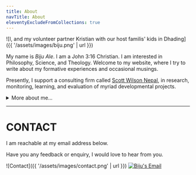 ```yaml
---
title: About
navTitle: About
eleventyExcludeFromCollections: true
---
```


![I, and my volunteer partner Kristian with our host familis' kids in Dhading]({{ '/assets/images/biju.png' | url }})

My name is _Biju Ale_. I am a John 3:16 Christian. I am interested in Philosophy, Science, and Theology. Welcome to my website, where I try to write about my formative experiences and occasional musings.

Presently, I support a consulting firm called [Scott Wilson Nepal](https://swnepal.com.np/biju-ale/), in research, monitoring, learning, and evaluation of myriad developmental projects. <details class="details-animated ">
<summary>More about me...</summary>

- I side by the marginalized, minorities, and the deprived and strive to empower them to the best of my ability.
- I love dogs very much.
- Some favourite authors: CS Lewis, JRR Tolkien, Richard Swinburne, Pascal, William L Craig, & J P Moreland.
- Some favourite musicians: Symphony X, Creed, Buckethead, Kenny G, Stravinsky, & Beethoven.
- My favorite shows are Batman Animated Series (1992), X-Men (1992), Full house (1987), Freaks & Geeks (1999), and Robert L. Kuhn's Closer to Truth.
- I also love to travel, hike, cycle, take pictures, play the guitar, and do arts and crafts.
- Errorneous ideas and phenomena: logical fallacies, naturalism, scientism, wokeism, & human sin and evil.
- I am nostalgic about the lovely 90s and the early 2000s. Would it be possible bring 'em back and live in one?
- Me, elsewhere on the web: [Academia.edu](https://independent.academia.edu/BijuAle/), [LinkedIn](https://linkedin.com/in/bijuale/), [Facebook](https://fb.com/BijuAle), [Instagram](https://instagram.com/bijuale__)
</details>
<hr>

# CONTACT
I am reachable at my email address below.

Have you any feedback or enquiry, I would love to hear from you.

![Contact]({{ '/assets/images/contact.png' | url }})
<a href="mailto:bijuale@aol.com" target="_blank" rel="noopener noreferrer">
  <img
    title="Launch Mail Client & Write To Biju"
    alt="Biju's Email"
    src="/assets/images/aol.png"
  />
</a>
